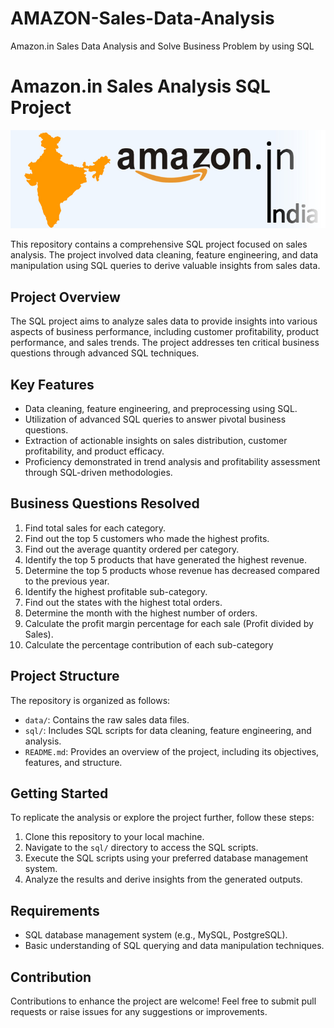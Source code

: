 # AMAZON-Sales-Data-Analysis
Amazon.in Sales Data Analysis and Solve Business Problem by using SQL


# Amazon.in Sales Analysis SQL Project

![Image Description](https://github.com/najirh/Amazon.in_Sales_Data_Analysis/blob/main/amazon_india_wide_image.jpg)

This repository contains a comprehensive SQL project focused on sales analysis. The project involved data cleaning, feature engineering, and data manipulation using SQL queries to derive valuable insights from sales data.

## Project Overview

The SQL project aims to analyze sales data to provide insights into various aspects of business performance, including customer profitability, product performance, and sales trends. The project addresses ten critical business questions through advanced SQL techniques.

## Key Features

- Data cleaning, feature engineering, and preprocessing using SQL.
- Utilization of advanced SQL queries to answer pivotal business questions.
- Extraction of actionable insights on sales distribution, customer profitability, and product efficacy.
- Proficiency demonstrated in trend analysis and profitability assessment through SQL-driven methodologies.

## Business Questions Resolved

1. Find total sales for each category.
2. Find out the top 5 customers who made the highest profits.
3. Find out the average quantity ordered per category.
4. Identify the top 5 products that have generated the highest revenue.
5. Determine the top 5 products whose revenue has decreased compared to the previous year.
6. Identify the highest profitable sub-category.
7. Find out the states with the highest total orders.
8. Determine the month with the highest number of orders.
9. Calculate the profit margin percentage for each sale (Profit divided by Sales).
10. Calculate the percentage contribution of each sub-category

## Project Structure

The repository is organized as follows:

- `data/`: Contains the raw sales data files.
- `sql/`: Includes SQL scripts for data cleaning, feature engineering, and analysis.
- `README.md`: Provides an overview of the project, including its objectives, features, and structure.

## Getting Started

To replicate the analysis or explore the project further, follow these steps:

1. Clone this repository to your local machine.
2. Navigate to the `sql/` directory to access the SQL scripts.
3. Execute the SQL scripts using your preferred database management system.
4. Analyze the results and derive insights from the generated outputs.

## Requirements

- SQL database management system (e.g., MySQL, PostgreSQL).
- Basic understanding of SQL querying and data manipulation techniques.

## Contribution

Contributions to enhance the project are welcome! Feel free to submit pull requests or raise issues for any suggestions or improvements.
